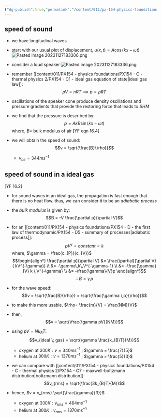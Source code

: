 ```yaml
---
{"dg-publish":true,"permalink":"/content/011/px-154-physics-foundations/px-154-g-mechanical-waves/px-154-g5-waves-in-bulk-gases-sound-waves/","created":"2024-11-25T10:50:32.000+00:00","updated":"2024-11-26T19:52:28.580+00:00"}
---
```


## speed of sound
- we have longitudinal waves
- start with our usual plot of displacement, $u(x,t) = A\cos{(kx-\omega t)}$
![Pasted image 20231127183306.png](/img/user/pics/Pasted%20image%2020231127183306.png)

- consider a loud speaker
![Pasted image 20231127183336.png](/img/user/pics/Pasted%20image%2020231127183336.png)

- remember [[content/011/PX154 - physics foundations/PX154 - C - thermal physics 2/PX154 - C1 - ideal gas equation of state\|ideal gas law]]: 
$$pV = nRT \implies p = \rho RT$$
- oscillations of the speaker cone produce density oscillations and pressure gradients that provide the restoring force that leads to *SHM* 
- we find that the pressure is described by: 
$$p = AkB\sin(kx-\omega t)$$
		where, $B=$ bulk modulus of air [YF eqn 16.4]
- we will obtain the speed of sound: 
$$v = \sqrt{\frac{B}{\rho}}$$
	- $v_{air} = 344 ms^{-1}$
## speed of sound in a ideal gas
[YF 16.2]
- for sound waves in an ideal gas, the propagation is fast enough that there is no heat flow. thus, we can consider it to be an *adiabatic process*
- the *bulk modulus* is given by: 
$$B = -V  \frac{\partial p}{\partial V}$$
- for an [[content/011/PX154 - physics foundations/PX154 - D - the first law of thermodynamic/PX154 - D5 - summary of processes\|adiabatic process]]: 
$$pV^{\gamma} = constant = k$$
	where, $\gamma = \frac{c_{P}}{c_{V}}$
$$\begin{align*}
	\frac{\partial p}{\partial V} &= \frac{\partial}{\partial V}( kV^{-\gamma}) \\
	&= -\gamma\,k\,V^{-\gamma-1} \\
	&= -\frac{\gamma}{V} k \,V^{-\gamma} \\
	&= -\frac{\gamma}{V}p
\end{align*}$$
$$\therefore B = \gamma\,p$$
- for the wave speed: 
$$v = \sqrt{\frac{B}{\rho}} = \sqrt{\frac{\gamma \,p}{\rho}}$$
- to make this more usable, $\rho= \frac{m}{V} = \frac{NM}{V}$
- then, 
$$v = \sqrt{\frac{\gamma pV}{NM}}$$
- using $pV = Nk_{B}T$: 
$$v_{ideal \; gas} = \sqrt{\gamma \frac{k_{B}T}{M}}$$
	- oxygen at $300K: v = 340 ms^{-1}$ ; $\gamma = \frac{7}{5}$
	- helium at $300K: v = 1370 ms^{-1}$ ; $\gamma = \frac{5}{3}$

- we can compare with [[content/011/PX154 - physics foundations/PX154 - C - thermal physics 2/PX154 - C7 - maxwell-boltzmann distribution\|boltzmann distribution]]: 
$$v_{rms} = \sqrt{\frac{3k_{B}T}{M}}$$
- hence, $v = v_{rms} \sqrt{\frac{\gamma}{3}}$
	- oxygen at $300K: v_{rms} = 464 ms^{-1}$ 
	- helium at $300K: v_{rms} = 1370 ms^{-1}$ 